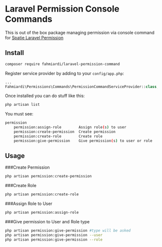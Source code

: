 # Laravel Permission Console Commands

This is out of the box package managing permission via console command for [Spatie Laravel Permission](https://github.com/spatie/laravel-permission)

## Install

```bash
composer require fahmiardi/laravel-permission-command
```

Register service provider by adding to your `config/app.php`:

```php
...
Fahmiardi\Permissions\Commands\PermissionCommandServiceProvider::class,
```

Once installed you can do stuff like this:

```bash
php artisan list
```

You must see:

```bash
permission
    permission:assign-role        Assign role(s) to user
    permission:create-permission  Create permission
    permission:create-role        Create role
    permission:give-permission    Give permission(s) to user or role
```

## Usage

###Create Permission

```bash
php artisan permission:create-permission
```

###Create Role

```bash
php artisan permission:create-role
```

###Assign Role to User

```bash
php artisan permission:assign-role
```

###Give permission to User and Role type

```bash
php artisan permission:give-permission #type will be asked
php artisan permission:give-permission --user
php artisan permission:give-permission --role
```
